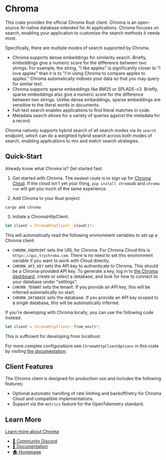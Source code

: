 # Chroma

This crate provides the official Chroma Rust client.  Chroma is an open-source AI-native database
intended for AI applications.  Chroma focuses on search, enabling your application to customize the
search methods it needs most.

Specifically, there are multiple modes of search supported by Chroma.

- Chroma supports dense embeddings for similarity search.  Briefly, embeddings give a numeric score
  for the difference between two strings.  For example, the string, "I like apples" is significantly
  closer to "I love apples" than it is to "I'm using Chroma to compare apples to apples."  Chroma
  automatically indexes your data so that you may query for similar text.
- Chroma supports sparse embeddings like BM25 or SPLADE-v3.  Briefly, sparse embeddings also give a
  numeric score for the difference between two strings.  Unlike dense embeddings, sparse embeddings
  are sensitive to the literal words in documents.
- Full-text search enables applications to find literal matches in code.
- Metadata search allows for a variety of queries against the metadata for a record.

Chroma natively supports hybrid search of all search modes via its `search` endpoint, which can do a
weighted hybrid search across both modes of search, enabling applications to mix and match search
strategies.

## Quick-Start

Already know what Chroma is?  Get started fast:

1.  Get started with Chroma.  The easiest route is to sign up for [Chroma Cloud](https://trychroma.com/signup).  If the cloud isn't yet your thing, `pip install chromadb` and `chroma run` will get you much of the same experience.

2.  Add Chroma to your Rust project.

```console
cargo add chroma
```

3.  Initiate a ChromaHttpClient.

```rust
let client = ChromaHttpClient::cloud()?;
```

This will automatically read the following environment variables to set up a Chroma client:
- `CHROMA_ENDPOINT` sets the URL for Chroma.  For Chroma Cloud this is `https://api.trychroma.com`.
  There is no need to set this environment variable if you want to work with Cloud directly.
- `CHROMA_API_KEY` sets the API key to authenticate to Chroma.  This should be a Chroma-provided API
  key.  To generate a key, log in to [the Chroma dashboard](https://trychroma.com), create or select
  a database, and look for how to connect to your database under "settings".
- `CHROMA_TENANT` sets the tenant.  If you provide an API key, this will be inferred automatically
  on start.
- `CHROMA_DATABASE` sets the database.  If you provide an API key scoped to a single database, this
  will be automatically inferred.

If you're developing with Chroma locally, you can use the following code instead:

```rust
let client = ChromaHttpClient::from_env()?;
```

This is sufficient for developing from localhost.

For more complex configurations see `ChromaHttpClientOptions` in this crate by visiting [the
documentation](https://docs.rs/chroma/latest/chroma/).

## Client Features

The Chroma client is designed for production use and includes the following features:
- Optional automatic handling of rate limiting and backoff/retry for Chroma Cloud and compatible
  implementations.
- Support via the `metrics` feature for the OpenTelemetry standard.

## Learn More

[Learn more about Chroma](https://github.com/chroma-core/chroma)

- [💬 Community Discord](https://discord.gg/MMeYNTmh3x)
- [📖 Documentation](https://docs.trychroma.com/)
- [🏠 Homepage](https://www.trychroma.com/)
